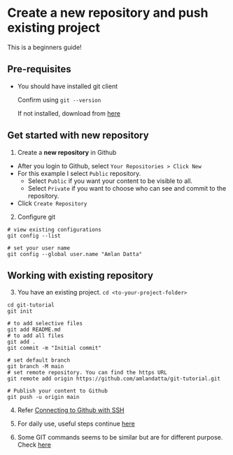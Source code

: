 # Create a new repository and push existing project

This is a beginners guide!

## Pre-requisites
* You should have installed git client

  Confirm using `git --version`

  If not installed, download from [here](https://git-scm.com/downloads)

## Get started with new repository

1. Create a **new repository** in Github

- After you login to Github, select `Your Repositories > Click New`
- For this example I select `Public` repository.
    - Select `Public` if you want your content to be visible to all.
    - Select `Private` if you want to choose who can see and commit to the repository.
- Click `Create Repository`

2. Configure git

```
# view existing configurations
git config --list

# set your user name
git config --global user.name "Amlan Datta"
```

## Working with existing repository

3. You have an existing project. `cd <to-your-project-folder>`

  ```
  cd git-tutorial
  git init

  # to add selective files
  git add README.md
  # to add all files
  git add .
  git commit -m "Initial commit"
  
  # set default branch
  git branch -M main
  # set remote repository. You can find the https URL
  git remote add origin https://github.com/amlandatta/git-tutorial.git

  # Publish your content to Github
  git push -u origin main
  ```

4. Refer [Connecting to Github with SSH](https://docs.github.com/en/github/authenticating-to-github/connecting-to-github-with-ssh)

5. For daily use, useful steps continue [here](DAILY_USE_GIT_COMMANDS.md)

6. Some GIT commands seems to be similar but are for different purpose. Check [here](SIMILAR_BUT_DIFFERENT.md)